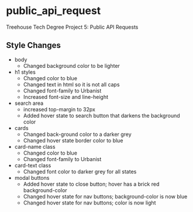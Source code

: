 # public_api_request
Treehouse Tech Degree Project 5: Public API Requests

## Style Changes
- body
    - Changed background color to be lighter
- h1 styles
    - Changed color to blue
    - Changed text in html so it is not all caps
    - Changed font-family to Urbanist
    - Increased font-size and line-height
- search area
    - increased top-margin to 32px
    - Added hover state to search button that darkens the background color
- cards
    - Changed back-ground color to a darker grey
    - Changed hover state border color to blue
- card-name class
    - Changed color to blue
    - Changed font-family to Urbanist
- card-text class
    - Changed font color to darker grey for all states
- modal buttons
    - Added hover state to close button; hover has a brick red background-color
    - Changed hover state for nav buttons; background-color is now blue
    - Changed hover state for nav buttons; color is now light
